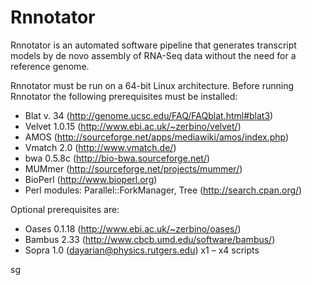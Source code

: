 # Rnnotator
Rnnotator is an automated software pipeline that generates transcript models by de novo assembly of RNA-Seq data without the need for a reference genome.

Rnnotator must be run on a 64-bit Linux architecture. Before running Rnnotator the
following prerequisites must be installed:
* Blat v. 34 (http://genome.ucsc.edu/FAQ/FAQblat.html#blat3)
* Velvet 1.0.15 (http://www.ebi.ac.uk/~zerbino/velvet/)
* AMOS (http://sourceforge.net/apps/mediawiki/amos/index.php)
* Vmatch 2.0 (http://www.vmatch.de/)
* bwa 0.5.8c (http://bio-bwa.sourceforge.net/)
* MUMmer (http://sourceforge.net/projects/mummer/)
* BioPerl (http://www.bioperl.org)
* Perl modules: Parallel::ForkManager, Tree (http://search.cpan.org/)

Optional prerequisites are:
* Oases 0.1.18 (http://www.ebi.ac.uk/~zerbino/oases/)
* Bambus 2.33 (http://www.cbcb.umd.edu/software/bambus/)
* Sopra 1.0 (dayarian@physics.rutgers.edu) x1 – x4 scripts

sg
